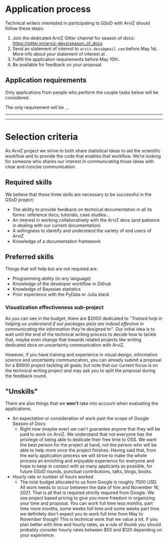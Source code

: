 # Application process
Technical writers interested in participating to GSoD with ArviZ should follow these steps:

1. Join the dedicated ArviZ Gitter channel for season of docs: https://gitter.im/arviz-devs/season_of_docs
2. Send an statement of interest to `arviz.devs@gmail.com` before May 1st. More info about your statement of
   interest at []().
3. Fulfill the application requirements before May 10th.
4. Be available for feedback on your proposal.

## Application requirements
Only applications from people who perform the couple tasks below will be considered.

The only requirement will be ...

---
---

# Selection criteria
As ArviZ project we strive to both share statistical ideas to aid the scientific workflow and to provide the code that enables that workflow.
We’re looking for someone who shares our interest in communicating those ideas with clear and concise communication.

## Required skills
We believe that these three skills are necessary to be successful in the GSoD project:
* The ability to provide feedback on technical documentation in all its forms: reference docs,
  tutorials, case studies...
* An interest in working collaboratively with the ArviZ devs (and patience in dealing with our current documentation)
* A willingness to identify and understand the variety of end users of ArviZ
* Knowledge of a documentation framework

## Preferred skills
Things that will help but are not required are:
* Programming ability (in any language)
* Knowledge of the developer workflow in Github
* Knowledge of Bayesian statistics
* Prior experience with the PyData or Julia stack

### Visualization effectiveness sub-project
As you can see in the budget, there are $2000 dedicated to _"Trained help in helping us understand
if our packages plots are indeed effective in communicating the information they’re designed to"_.
Our initial idea is to wait until the end of the technical writing process to decide how to tackle
that, maybe even change that towards related projects like writing dedicated docs on uncertainty
communication with ArviZ.

However, if you have training and experience in visual design, information science and uncertainty
communication, you can already submit a proposal for a $9000 project tackling all goals; but note that
our current focus is on the technical writing project and may ask you to split the proposal during
the feedback round.


## "Unskills"
There are also things that we **won't** take into account when evaluating the applications.

* An expectation or consideration of work past the scope of Google Season of Docs
   * Right now (maybe ever) we can’t guarantee anyone that they will be paid to work on ArviZ.
     We understand that not everyone has the privilege of being able to dedicate their free time to OSS.
     We want the best person for the project at hand, not the person who will be able to help more
     once the project finishes. Having said that, from the early application process we will strive
     to make the whole process an enriching and enjoyable experience for everyone and hope to keep
     in contact with as many applicants as possible, for future GSoD rounds, punctual contributions,
     talks, blogs, books.
* Hourly rate or number of hours worked
   * The total budget allocated to us from Google is roughly 7000 USD. All work needs to occur between the date of hire and November 16, 2021.
     That is all that is required strictly required from Google. We use project based pricing to give you more freedom in
     organizing your time and proposal. You can work full time less months, part time more months, some
     weeks full time and some weeks part time. we definitely don't expect you to work full time
     from May to November though! This is technical work that we value a lot. If you plan better
     with time and hourly rates, as a rule of thumb you should probably consider hourly rates
     between $50 and $120 depending on your experience.

